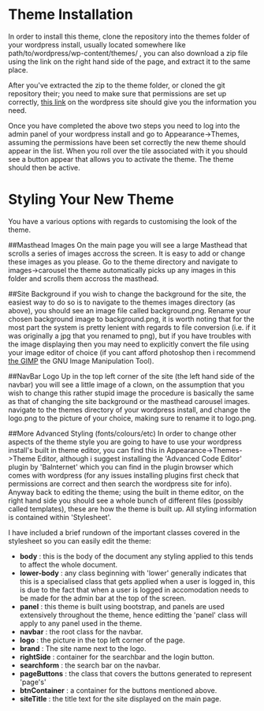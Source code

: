 Theme Installation
==================
In order to install this theme, clone the repository into the themes folder of your wordpress install, usually located
somewhere like path/to/wordpress/wp-content/themes/ , you can also download a zip file using the link on the right
hand side of the page, and extract it to the same place.

After you've extracted the zip to the theme folder, or cloned the git repository their; you need to make sure that
permissions are set up correctly, [this link](https://codex.wordpress.org/Changing_File_Permissions) on the wordpress
site should give you the information you need.

Once you have completed the above two steps you need to log into the admin panel of your wordpress install and go to 
Appearance->Themes, assuming the permissions have been set correctly the new theme should appear in the list. When you
roll over the tile associated with it you should see a button appear that allows you to activate the theme. The theme 
should then be active.

Styling Your New Theme
======================
You have a various options with regards to customising the look of the theme.

##Masthead Images
On the main page you will see a large Masthead that scrolls a series of images accross the screen. It is easy to add or
change these images as you please. Go to the theme directory and navigate to images->carousel the theme automatically
picks up any images in this folder and scrolls them accross the masthead. 

##Site Background
if you wish to change the background for the site, the easiest way to do so is to navigate to the themes images directory
(as above), you should see an image file called background.png. Rename your chosen background image to background.png, it
is worth noting that for the most part the system is pretty lenient with regards to file conversion (i.e. if it was originally
a jpg that you renamed to png), but if you have troubles with the image displaying then you may need to explicitly convert the
file using your image editor of choice (if you cant afford photoshop then i recommend [the GIMP](http://www.gimp.org/) the GNU Image Manipulation 
Tool).

##NavBar Logo
Up in the top left corner of the site (the left hand side of the navbar) you will see a little image of a clown, on the assumption that you 
wish to change this rather stupid image the procedure is basically the same as that of changing the site background or the masthead carousel
images. navigate to the themes directory of your wordpress install, and change the logo.png to the picture of your choice, making
sure to rename it to logo.png.

##More Advanced Styling (fonts/colours/etc)
In order to change other aspects of the theme style you are going to have to use your wordpress install's built in theme editor, you can find this
in Appearance->Themes->Theme Editor, although i suggest installing the 'Advanced Code Editor' plugin by 'BaInternet' which you can find in the 
plugin browser which comes with wordpress (for any issues installing plugins first check that permissions are correct and then search the wordpress
site for info). Anyway back to editing the theme; using the built in theme editor, on the right hand side you should see a whole bunch of different
files (possibly called templates), these are how the theme is built up. All styling information is contained within 'Stylesheet'.

I have included a brief rundown of the important classes covered in the stylesheet so you can easily edit the theme:
- **body** : this is the body of the document any styling applied to this tends to affect the whole document.
- **lower-body** : any class beginning with 'lower' generally indicates that this is a specialised class that gets applied when a user is logged
in, this is due to the fact that when a user is logged in accomodation needs to be made for the admin bar at the top of the screen.
- **panel** : this theme is built using bootstrap, and panels are used extensively throughout the theme, hence editting the 'panel' class
will apply to any panel used in the theme.
- **navbar** : the root class for the navbar.
- **logo** : the picture in the top left corner of the page.
- **brand** : The site name next to the logo.
- **rightSide** : container for the searchbar and the login button.
- **searchform** : the search bar on the navbar.
- **pageButtons** : the class that covers the buttons generated to represent 'page's'
- **btnContainer** : a container for the buttons mentioned above.
- **siteTitle** : the title text for the site displayed on the main page.


